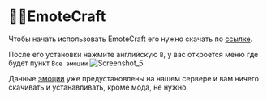 # 🤸‍♂️EmoteCraft
Чтобы начать использовать EmoteCraft его нужно скачать по [ссылке](https://www.curseforge.com/minecraft/mc-mods/emotecraft).

После его установки нажмите английскую `B`, у вас откроется меню где будет пункт `Все эмоции`
![Screenshot_5](https://github.com/atomine-xyz/wiki/assets/118691143/436b4579-576c-4c4b-87f0-7a4487ea51d9)

Данные [эмоции](https://atomine.xyz/wiki/plugins/pose) уже предустановлены на нашем сервере и вам ничего скачивать и устанавливать, кроме мода, не нужно.
